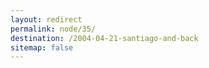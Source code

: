 ```yaml
---
layout: redirect
permalink: node/35/
destination: /2004-04-21-santiago-and-back
sitemap: false
---
```

